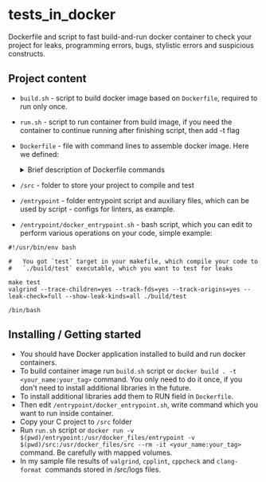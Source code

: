 # tests_in_docker
Dockerfile and script to fast build-and-run docker container to check your project for leaks, programming errors, bugs, stylistic errors and suspicious constructs.

## Project content

- `build.sh` - script to build docker image based on `Dockerfile`, required to run only once.
- `run.sh` - script to run container from build image, if you need the container to continue running after finishing script, then add -t flag
- `Dockerfile` - file with command lines to assemble docker image. Here we defined:
  <details>
  <summary>Brief description of Dockerfile commands</summary>
  
  - `FROM ubuntu:22.04` - Creates a base layer from to future operation. Pulls it from official repository.
  - `USER root` - set user to run subsequent commands, better to create new one and give it required right, but we'll stay as root for now.
  - `COPY docker_entrypoint.sh /usr/docker_files/` - copying script, which we'll run when as entrypoint of container(command, which runs in container as it booted) 
  - `RUN ...` - set of commands that will be run on first container boot. Installation of the required libraries for compilation and check checking.
  - `SHELL ["/bin/bash", "-c"]` - setting bash as current shell
  - `ENTRYPOINT /usr/docker_files/docker_entrypoint.sh` - script, which runs in container each time it booted. Compiles C program from files, placed in src directory, checks it with linters/valgrind.
  - More info at https://docs.docker.com/engine/reference/builder/
  </details>

- `/src` - folder to store your project to compile and test
- `/entrypoint` - folder entrypoint script and auxiliary files, which can be used by script - configs for linters, as example.
- `/entrypoint/docker_entrypoint.sh` - bash script, which you can edit to perform various operations on your code, simple example:

```shell
#!/usr/bin/env bash

#   You got `test` target in your makefile, which compile your code to
#   `./build/test` executable, which you want to test for leaks

make test
valgrind --trace-children=yes --track-fds=yes --track-origins=yes --leak-check=full --show-leak-kinds=all ./build/test

/bin/bash
```

## Installing / Getting started

  - You should have Docker application installed to build and run docker containers.
  - To build container image run `build.sh` script or `docker build . -t <your_name:your_tag>` command. You only need to do it once, if you don't need to install additional libraries in the future.
  - To install additional libraries add them to RUN field in `Dockerfile`.
  - Then edit `/entrypoint/docker_entrypoint.sh`, write command which you want to run inside container.
  - Copy your C project to `/src` folder
  - Run `run.sh` script or `docker run -v $(pwd)/entrypoint:/usr/docker_files/entrypoint -v $(pwd)/src:/usr/docker_files/src --rm -it <your_name:your_tag>` command. Be carefully with mapped volumes.
  - In my sample file results of `valgrind`, `cpplint`, `cppcheck` and `clang-format `commands stored in /src/logs files.
